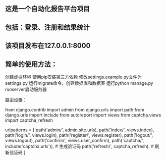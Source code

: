 ## 这是一个自动化报告平台项目
## 包括：登录、注册和结果统计
## 该项目发布在127.0.0.1:8000

## 简单的使用方法：


创建虚拟环境
使用pip安装第三方依赖
修改settings.example.py文件为settings.py
运行migrate命令，创建数据库和数据表
运行python manage.py runserver启动服务器


路由设置：


from django.contrib import admin
from django.urls import path
from django.urls import include
from autoreport import views
from captcha.views import captcha_refresh


urlpatterns = [
    path('admin/', admin.site.urls),
    path('index/', views.index),
    path('login/', views.login),
    path('register/', views.register),
    path('logout/', views.logout),
    path('confirm/', views.user_confirm),
    path('captcha/', include('captcha.urls')),   # 生成验证码
    path('refresh/', captcha_refresh),    # 刷新验证码
]